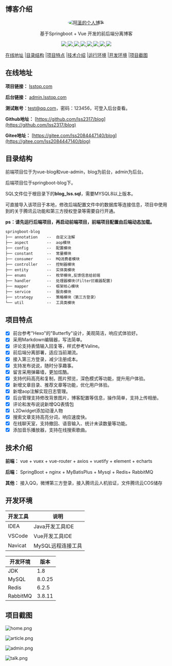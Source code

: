 ## 博客介绍

<p align=center>
  <a href="https://lsstop.com">
    <img src="https://blog-1307541812.cos.ap-shanghai.myqcloud.com/favicon.jpg" alt="阿圣的个人博客" style="border-radius: 50%">
  </a>
</p>



<p align=center>
   基于Springboot + Vue 开发的前后端分离博客
</p>

<p align="center">
   <a target="_blank" href="https://github.com/lss2317/blog">
      <img src="https://img.shields.io/hexpm/l/plug.svg"/>
      <img src="https://img.shields.io/badge/JDK-1.8+-green.svg"/>
      <img src="https://img.shields.io/badge/springboot-2.5.4.RELEASE-green"/>
      <img src="https://img.shields.io/badge/vue-2.6.11-green"/>
      <img src="https://img.shields.io/badge/mysql-8.0.25-green"/>
      <img src="https://img.shields.io/badge/mybatis--plus-3.5.1-green"/>
      <img src="https://img.shields.io/badge/redis-6.2.5-green"/>
      <img src="https://img.shields.io/badge/rabbitmq-3.8.11-green"/>
   </a>
</p>

  [在线地址](#在线地址) |[目录结构](#目录结构) |[项目特点](#项目特点) |[技术介绍](#技术介绍) |[运行环境](#运行环境) |[开发环境](#开发环境) |[项目截图](#项目截图)

## 在线地址

**项目链接：** [lsstop.com](https://lsstop.com)

**后台链接：** [admin.lsstop.com](https://admin.lsstop.com)

**测试账号**：test@qq.com，密码：123456，可登入后台查看。

**Github地址：** [https://github.com/lss2317/blog](https://github.com/lss2317/blog)

**Gitee地址：** [https://gitee.com/lss2084447140/blog](https://gitee.com/lss2084447140/blog)

## 目录结构

前端项目位于为vue-blog和vue-admin，blog为前台，admin为后台。

后端项目位于springboot-blog下。

SQL文件位于根目录下的**blog_lss.sql**，需要MYSQL8以上版本。

可直接导入该项目于本地，修改后端配置文件中的数据库等连接信息，项目中使用到的关于腾讯云功能和第三方授权登录等需要自行开通。

**ps：请先运行后端项目，再启动前端项目，前端项目配置由后端动态加载。** 

```
springboot-blog
├── annotation    --  自定义注解
├── aspect        --  aop模块
├── config        --  配置模块
├── constant      --  常量模块
├── consumer      --  MQ消费者模块
├── controller    --  控制器模块
├── entity        --  实体类模块
├── enums         --  枚举模块,反馈信息给前端
├── handler       --  处理器模块(Filter拦截器配置)
├── mapper        --  框架核心模块
├── service       --  服务模块
├── strategy      --  策略模块（第三方登录）
└── util          --  工具类模块
```

## 项目特点

- [x] 前台参考"Hexo"的"Butterfly"设计，美观简洁，响应式体验好。
- [x] 采用Markdown编辑器，写法简单。
- [x] 评论支持表情输入回复等，样式参考Valine。
- [x] 前后端分离部署，适应当前潮流。
- [x] 接入第三方登录，减少注册成本。
- [x] 支持发布说说，随时分享趣事。
- [x] 留言采用弹幕墙，更加炫酷。
- [x] 支持代码高亮和复制，图片预览，深色模式等功能，提升用户体验。
- [x] 新增文章目录、推荐文章等功能，优化用户体验。
- [x] 新增aop注解实现日志管理。  
- [x] 后台管理支持修改背景图片，博客配置等信息，操作简单，支持上传相册。
- [x] 评论和发布说说新增QQ表情包
- [x] L2Dwidget添加动漫人物
- [x] 搜索文章支持高亮分词，响应速度快。
- [x] 在线聊天室，支持撤回、语音输入、统计未读数量等功能。
- [x] 添加音乐播放器，支持在线搜索歌曲。

## 技术介绍

**前端：** vue + vuex + vue-router + axios + vuetify + element + echarts

**后端：** SpringBoot + nginx + MyBatisPlus + Mysql + Redis+ RabbitMQ 

**其他：** 接入QQ，微博第三方登录，接入腾讯云人机验证，文件腾讯云COS储存

## 开发环境

| 开发工具 | 说明              |
| -------- | ----------------- |
| IDEA     | Java开发工具IDE   |
| VSCode   | Vue开发工具IDE    |
| Navicat  | MySQL远程连接工具 |

| 开发环境 | 版本   |
| -------- | ------ |
| JDK      | 1.8    |
| MySQL    | 8.0.25 |
| Redis    | 6.2.5  |
| RabbitMQ | 3.8.11 |

## 项目截图

![home.png](https://www.staic.lsstop.com//introduce/blog-home.png)

![article.png](https://blog-1307541812.cos.ap-shanghai.myqcloud.com/article.png)

![admin.png](https://blog-1307541812.cos.ap-shanghai.myqcloud.com/admin-home.png)

![talk.png](https://blog-1307541812.cos.ap-shanghai.myqcloud.com/talk.png)
